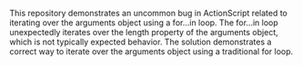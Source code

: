 This repository demonstrates an uncommon bug in ActionScript related to iterating over the arguments object using a for...in loop.  The for...in loop unexpectedly iterates over the length property of the arguments object, which is not typically expected behavior.  The solution demonstrates a correct way to iterate over the arguments object using a traditional for loop.